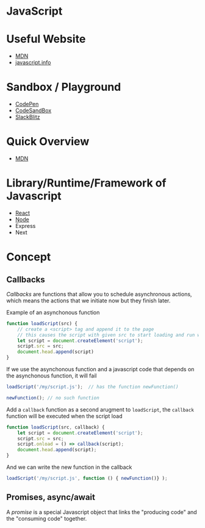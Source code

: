 # JavaScript

# Useful Website
- [MDN](https://developer.mozilla.org/en-US/docs/Web/JavaScript)
- [javascript.info](https://javascript.info/)

# Sandbox / Playground
- [CodePen](https://codepen.io/pen)
- [CodeSandBox](https://codesandbox.io/)
- [SlackBlitz](https://stackblitz.com/)

# Quick Overview
- [MDN](https://developer.mozilla.org/en-US/docs/Web/JavaScript/Language_Overview)

# Library/Runtime/Framework of Javascript
- [React](react.md)
- [Node](node.md)
- Express
- Next

# Concept
## Callbacks
*Callbacks* are functions that allow you to schedule asynchronous actions, which means the actions that we initiate now but they finish later.

Example of an asynchonous function
``` javascript
function loadScript(src) {
    // create a <script> tag and append it to the page
    // this causes the script with given src to start loading and run when complete
    let script = document.createElement('script');
    script.src = src;
    document.head.append(script)
}
```
If we use the asynchonous function and a javascript code that depends on the asynchonous function, it will fail
``` javascript
loadScript('/my/script.js');  // has the function newFunction()

newFunction(); // no such function
```
Add a `callback` function as a second arugment to `loadScript`, the `callback` function will be executed when the script load
``` javascript
function loadScript(src, callback) {
    let script = document.createElement('script');
    script.src = src;
    script.onload = () => callback(script);
    document.head.append(script);
}
```
And we can write the new function in the callback
``` javascript
loadScript('/my/script.js', function () { newFunction()} );
```


## Promises, async/await
A *promise* is a special Javascript object that links the "producing code" and the "consuming code" together.
